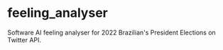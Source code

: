 # feeling_analyser
Software AI feeling analyser for 2022 Brazilian's President Elections on Twitter API.
